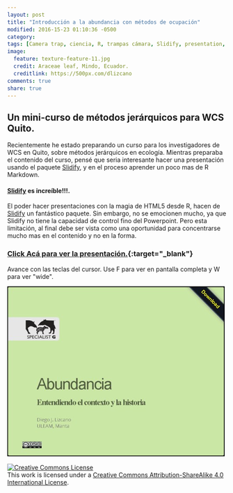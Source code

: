 ```yaml
---
layout: post
title: "Introducción a la abundancia con métodos de ocupación"
modified: 2016-15-23 01:10:36 -0500
category:
tags: [Camera trap, ciencia, R, trampas cámara, Slidify, presentation, Hierarchical modeling]
image:
  feature: texture-feature-11.jpg
  credit: Araceae leaf, Mindo, Ecuador.
  creditlink: https://500px.com/dlizcano
comments: true
share: true
---
```


## Un mini-curso de métodos jerárquicos para WCS Quito.

Recientemente he estado preparando un curso para los investigadores de WCS en Quito, sobre métodos jerárquicos en ecología. Mientras preparaba el contenido del curso, pensé que seria interesante hacer una presentación usando el paquete [Slidify](http://slidify.github.io/), y en el proceso aprender un poco mas de R Markdown.  

#### [Slidify](http://slidify.github.io/) es increíble!!!.

El poder hacer presentaciones con la magia de HTML5 desde R, hacen de [Slidify](http://slidify.github.io/) un fantástico paquete. Sin embargo, no se emocionen mucho, ya que Slidify no tiene la capacidad de control fino del Powerpoint. Pero esta limitación, al final debe ser vista como una oportunidad para concentrarse mucho mas en el contenido y no en la forma.   


### [Click Acá para ver la presentación.](https://dlizcano.github.io/IntroOccuPresent){:target="_blank"}  

Avance con las teclas del cursor. Use F para ver en pantalla completa y W para ver "wide".  


![Slidify](images/occu/occu_wcs.jpg)


<p>
<a rel="license" href="http://creativecommons.org/licenses/by-sa/4.0/"><img alt="Creative Commons License" style="border-width:0" src="http://i.creativecommons.org/l/by-sa/4.0/88x31.png" /></a><br />This work is licensed under a <a rel="license" href="http://creativecommons.org/licenses/by-sa/4.0/">Creative Commons Attribution-ShareAlike 4.0 International License</a>.
</p>
